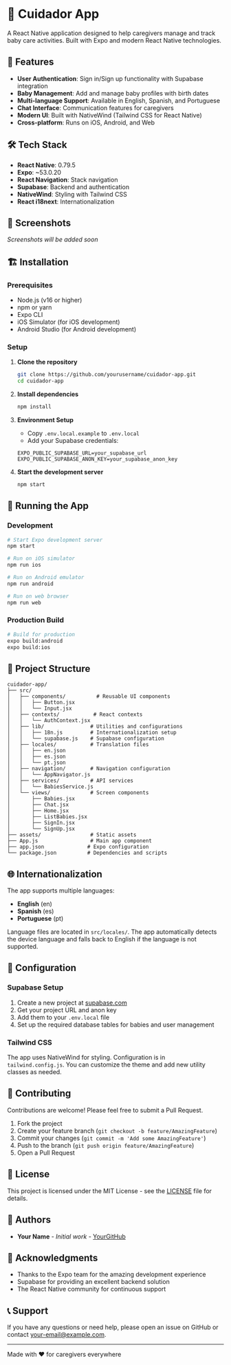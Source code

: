 # 👶 Cuidador App

A React Native application designed to help caregivers manage and track baby care activities. Built with Expo and modern React Native technologies.

## 🚀 Features

- **User Authentication**: Sign in/Sign up functionality with Supabase integration
- **Baby Management**: Add and manage baby profiles with birth dates
- **Multi-language Support**: Available in English, Spanish, and Portuguese
- **Chat Interface**: Communication features for caregivers
- **Modern UI**: Built with NativeWind (Tailwind CSS for React Native)
- **Cross-platform**: Runs on iOS, Android, and Web

## 🛠️ Tech Stack

- **React Native**: 0.79.5
- **Expo**: ~53.0.20
- **React Navigation**: Stack navigation
- **Supabase**: Backend and authentication
- **NativeWind**: Styling with Tailwind CSS
- **React i18next**: Internationalization

## 📱 Screenshots

*Screenshots will be added soon*

## 🏗️ Installation

### Prerequisites

- Node.js (v16 or higher)
- npm or yarn
- Expo CLI
- iOS Simulator (for iOS development)
- Android Studio (for Android development)

### Setup

1. **Clone the repository**
   ```bash
   git clone https://github.com/yourusername/cuidador-app.git
   cd cuidador-app
   ```

2. **Install dependencies**
   ```bash
   npm install
   ```

3. **Environment Setup**
   - Copy `.env.local.example` to `.env.local`
   - Add your Supabase credentials:
   ```env
   EXPO_PUBLIC_SUPABASE_URL=your_supabase_url
   EXPO_PUBLIC_SUPABASE_ANON_KEY=your_supabase_anon_key
   ```

4. **Start the development server**
   ```bash
   npm start
   ```

## 🚀 Running the App

### Development

```bash
# Start Expo development server
npm start

# Run on iOS simulator
npm run ios

# Run on Android emulator
npm run android

# Run on web browser
npm run web
```

### Production Build

```bash
# Build for production
expo build:android
expo build:ios
```

## 📁 Project Structure

```
cuidador-app/
├── src/
│   ├── components/          # Reusable UI components
│   │   ├── Button.jsx
│   │   └── Input.jsx
│   ├── contexts/           # React contexts
│   │   └── AuthContext.jsx
│   ├── lib/               # Utilities and configurations
│   │   ├── 18n.js         # Internationalization setup
│   │   └── supabase.js    # Supabase configuration
│   ├── locales/           # Translation files
│   │   ├── en.json
│   │   ├── es.json
│   │   └── pt.json
│   ├── navigation/        # Navigation configuration
│   │   └── AppNavigator.js
│   ├── services/          # API services
│   │   └── BabiesService.js
│   └── views/             # Screen components
│       ├── Babies.jsx
│       ├── Chat.jsx
│       ├── Home.jsx
│       ├── ListBabies.jsx
│       ├── SignIn.jsx
│       └── SignUp.jsx
├── assets/                # Static assets
├── App.js                 # Main app component
├── app.json              # Expo configuration
└── package.json          # Dependencies and scripts
```

## 🌐 Internationalization

The app supports multiple languages:
- **English** (en)
- **Spanish** (es) 
- **Portuguese** (pt)

Language files are located in `src/locales/`. The app automatically detects the device language and falls back to English if the language is not supported.

## 🔧 Configuration

### Supabase Setup

1. Create a new project at [supabase.com](https://supabase.com)
2. Get your project URL and anon key
3. Add them to your `.env.local` file
4. Set up the required database tables for babies and user management

### Tailwind CSS

The app uses NativeWind for styling. Configuration is in `tailwind.config.js`. You can customize the theme and add new utility classes as needed.

## 🤝 Contributing

Contributions are welcome! Please feel free to submit a Pull Request.

1. Fork the project
2. Create your feature branch (`git checkout -b feature/AmazingFeature`)
3. Commit your changes (`git commit -m 'Add some AmazingFeature'`)
4. Push to the branch (`git push origin feature/AmazingFeature`)
5. Open a Pull Request

## 📄 License

This project is licensed under the MIT License - see the [LICENSE](LICENSE) file for details.

## 👥 Authors

- **Your Name** - *Initial work* - [YourGitHub](https://github.com/yourusername)

## 🙏 Acknowledgments

- Thanks to the Expo team for the amazing development experience
- Supabase for providing an excellent backend solution
- The React Native community for continuous support

## 📞 Support

If you have any questions or need help, please open an issue on GitHub or contact [your-email@example.com](mailto:your-email@example.com).

---

Made with ❤️ for caregivers everywhere
